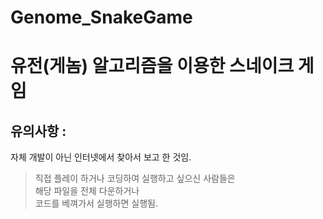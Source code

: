 # Genome_SnakeGame
# 유전(게놈) 알고리즘을 이용한 스네이크 게임

## 유의사항 :
자체 개발이 아닌 인터넷에서 찾아서 보고 한 것임.          

>직접 플레이 하거나 코딩하여 실행하고 싶으신 사람들은        
>해당 파일을 전체 다운하거나          
>코드를 베껴가서 실행하면 실행됨.         
